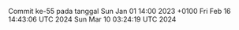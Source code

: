 Commit ke-55 pada tanggal Sun Jan 01 14:00 2023 +0100
Fri Feb 16 14:43:06 UTC 2024
Sun Mar 10 03:24:19 UTC 2024
